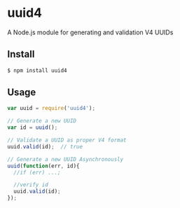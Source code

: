 # uuid4

A Node.js module for generating and validation V4 UUIDs

## Install

```bash
$ npm install uuid4
```

## Usage

```javascript
var uuid = require('uuid4');

// Generate a new UUID
var id = uuid();

// Validate a UUID as proper V4 format
uuid.valid(id);  // true

// Generate a new UUID Asynchronously
uuid(function(err, id){
  //if (err) ...;

  //verify id
  uuid.valid(id);
});
```
